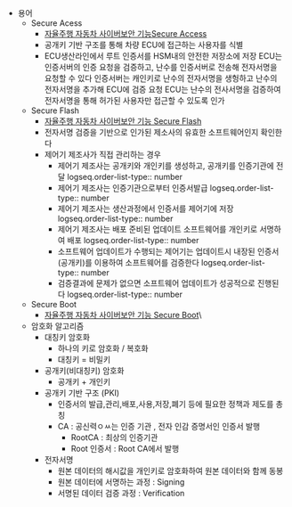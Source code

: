 - 용어
	- Secure Acess
		- [자율주행 자동차 사이버보안 기능Secure Access](https://blog.naver.com/PostView.naver?blogId=fescaro&logNo=222070543450)
		- 공개키 기반 구조를 통해 차량 ECU에 접근하는 사용자를 식별
		- ECU생산라인에서 루트 인증서를 HSM내의 안전한 저장소에 저장
		  ECU는 인증서버의 인증 요청을 검증하고, 난수를 인증서버로 전송해 전자서명을 요청할 수 있다
		  인증서버는 캐인키로 난수의 전자서명을 생헝하고 난수의 전자서명을 추가해 ECU에 검증 요청
		  ECU는 난수의 전사서명을 검증하여 전자서명을 통해 허가된 사용자만 접근할 수 있도록 인가
	- Secure Flash
		- [자율주행 자동차 사이버보안 기능 Secure Flash](https://blog.naver.com/PostView.naver?blogId=fescaro&logNo=222072224606)
		- 전자서명 검증을 기반으로 인가된 제소사의 유효한 소프트웨어인지 확인한다
		- 제어기 제조사가 직접 관리하는 경우
			- 제어기 제조사는 공개키와 개인키를 생성하고, 공개키를 인증기관에 전달
			  logseq.order-list-type:: number
			- 제어기 제조사는 인증기관으로부터 인증서발급
			  logseq.order-list-type:: number
			- 제어기 제조사는 생산과정에서 인증서를 제어기에 저장
			  logseq.order-list-type:: number
			- 제어기 제조사는 배포 준비된 업데이트 소프트웨어를 개인키로 서명하여 배포
			  logseq.order-list-type:: number
			- 소프트웨어 업데이트가 수행되는 제어기는 업데이트시 내장된 인증서(공개키)를 이용하여 소프트웨어를 검증한다
			  logseq.order-list-type:: number
			- 검증결과에 문제가 없으면 소프트웨어 업데이트가 성공적으로 진행된다
			  logseq.order-list-type:: number
	- Secure Boot
		- [자율주행 자동차 사이버보안 기능 Secure Boot](https://blog.naver.com/PostView.naver?blogId=fescaro&logNo=222075852460&parentCategoryNo=&categoryNo=&viewDate=&isShowPopularPosts=false&from=postView)\
	- 암호화 알고리즘
		- 대칭키 암호화
			- 하나의 키로 암호화 / 복호화
			- 대칭키 = 비밀키
		- 공개키(비대칭키) 암호화
			- 공개키 + 개인키
		- 공개키 기반 구조 (PKI)
			- 인증서의 발급,관리,배포,사용,저장,폐기 등에 필요한 정책과 제도를 총칭
			- CA : 공신력ㅇㅆ는 인증 기관 , 전자 인감 증명서인 인증서 발행
				- RootCA : 최상의 인증기관
				- Root 인증서 : Root CA에서 발행
		- 전자서명
			- 원본 데이터의 해시값을 개인키로 암호화하여 원본 데이터와 함께 동봉
			- 원본 데이터에 서명하는 과정 : Signing
			- 서명된 데이터 검증 과정 : Verification